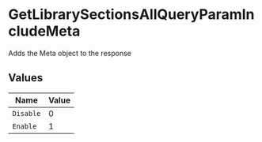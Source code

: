 # GetLibrarySectionsAllQueryParamIncludeMeta

Adds the Meta object to the response



## Values

| Name      | Value     |
| --------- | --------- |
| `Disable` | 0         |
| `Enable`  | 1         |